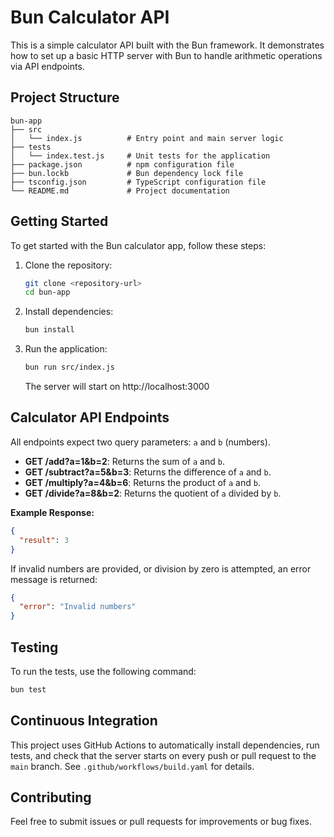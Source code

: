 # Bun Calculator API

This is a simple calculator API built with the Bun framework. It demonstrates how to set up a basic HTTP server with Bun to handle arithmetic operations via API endpoints.

## Project Structure

```
bun-app
├── src
│   └── index.js          # Entry point and main server logic
├── tests
│   └── index.test.js     # Unit tests for the application
├── package.json          # npm configuration file
├── bun.lockb             # Bun dependency lock file
├── tsconfig.json         # TypeScript configuration file
└── README.md             # Project documentation
```

## Getting Started

To get started with the Bun calculator app, follow these steps:

1. Clone the repository:
   ```sh
   git clone <repository-url>
   cd bun-app
   ```

2. Install dependencies:
   ```sh
   bun install
   ```

3. Run the application:
   ```sh
   bun run src/index.js
   ```
   The server will start on http://localhost:3000

## Calculator API Endpoints

All endpoints expect two query parameters: `a` and `b` (numbers).

- **GET /add?a=1&b=2**: Returns the sum of `a` and `b`.
- **GET /subtract?a=5&b=3**: Returns the difference of `a` and `b`.
- **GET /multiply?a=4&b=6**: Returns the product of `a` and `b`.
- **GET /divide?a=8&b=2**: Returns the quotient of `a` divided by `b`.

**Example Response:**
```json
{
  "result": 3
}
```

If invalid numbers are provided, or division by zero is attempted, an error message is returned:
```json
{
  "error": "Invalid numbers"
}
```

## Testing

To run the tests, use the following command:
```sh
bun test
```

## Continuous Integration

This project uses GitHub Actions to automatically install dependencies, run tests, and check that the server starts on every push or pull request to the `main` branch. See `.github/workflows/build.yaml` for details.

## Contributing

Feel free to submit issues or pull requests for improvements or bug fixes.